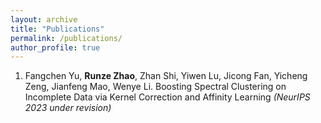```yaml
---
layout: archive
title: "Publications"
permalink: /publications/
author_profile: true
---
```


<!-- {% if author.googlescholar %}
  You can also find my articles on <u><a href="{{author.googlescholar}}">my Google Scholar profile</a>.</u>
{% endif %}

{% include base_path %}

{% for post in site.publications reversed %}
  {% include archive-single.html %}
{% endfor %} -->

1. Fangchen Yu, **Runze Zhao**, Zhan Shi, Yiwen Lu, Jicong Fan, Yicheng Zeng, Jianfeng Mao, Wenye Li. Boosting Spectral Clustering on Incomplete Data via Kernel Correction and Affinity Learning *(NeurIPS 2023 under revision)*
